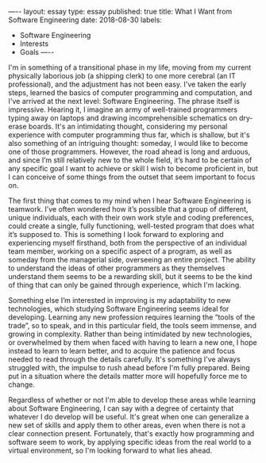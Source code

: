 —--
layout: essay
type: essay
published: true
title: What I Want from Software Engineering
date: 2018-08-30
labels:
 - Software Engineering
 - Interests
 - Goals
—--

I'm in something of a transitional phase in my life, moving from my current physically laborious job (a shipping clerk) to one more cerebral (an IT professional), and the adjustment has not been easy. I've taken the early steps, learned the basics of computer programming and computation, and I've arrived at the next level: Software Engineering. The phrase itself is impressive. Hearing it, I imagine an army of well-trained programmers typing away on laptops and drawing incomprehensible schematics on dry-erase boards. It's an intimidating thought, considering my personal experience with computer programming thus far, which is shallow, but it's also something of an intriguing thought: someday, I would like to become one of those programmers. However, the road ahead is long and arduous, and since I’m still relatively new to the whole field, it’s hard to be certain of any specific goal I want to achieve or skill I wish to become proficient in, but I can conceive of some things from the outset that seem important to focus on.

The first thing that comes to my mind when I hear Software Engineering is teamwork. I’ve often wondered how it’s possible that a group of different, unique individuals, each with their own work style and coding preferences, could create a single, fully functioning, well-tested program that does what it’s supposed to. This is something I look forward to exploring and experiencing myself firsthand, both from the perspective of an individual team member, working on a specific aspect of a program, as well as someday from the managerial side, overseeing an entire project. The ability to understand the ideas of other programmers as they themselves understand them seems to be a rewarding skill, but it seems to be the kind of thing that can only be gained through experience, which I'm lacking.

Something else I’m interested in improving is my adaptability to new technologies, which studying Software Engineering seems ideal for developing. Learning any new profession requires learning the “tools of the trade”, so to speak, and in this particular field, the tools seem immense, and growing in complexity. Rather than being intimidated by new technologies, or overwhelmed by them when faced with having to learn a new one, I hope instead to learn to learn better, and to acquire the patience and focus needed to read through the details carefully. It's something I've always struggled with, the impulse to rush ahead before I'm fully prepared. Being put in a situation where the details matter more will hopefully force me to change.

Regardless of whether or not I'm able to develop these areas while learning about Software Engineering, I can say with a degree of certainty that whatever I do develop will be useful. It's great when one can generalize a new set of skills and apply them to other areas, even when there is not a clear connection present. Fortunately, that's exactly how programming and software seem to work, by applying specific ideas from the real world to a virtual environment, so I'm looking forward to what lies ahead.
